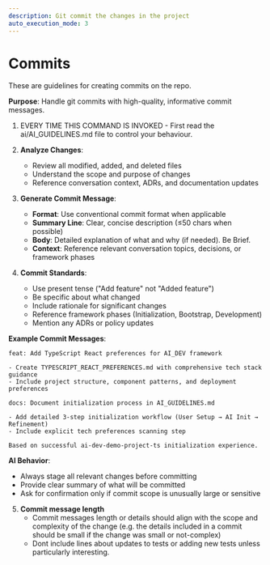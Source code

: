 ```yaml
---
description: Git commit the changes in the project
auto_execution_mode: 3
---
```


# Commits
These are guidelines for creating commits on the repo.

**Purpose**: Handle git commits with high-quality, informative commit messages.

1. EVERY TIME THIS COMMAND IS INVOKED - First read the ai/AI_GUIDELINES.md file to control your behaviour.

2. **Analyze Changes**:
   - Review all modified, added, and deleted files
   - Understand the scope and purpose of changes
   - Reference conversation context, ADRs, and documentation updates

3. **Generate Commit Message**:
   - **Format**: Use conventional commit format when applicable
   - **Summary Line**: Clear, concise description (≤50 chars when possible)
   - **Body**: Detailed explanation of what and why (if needed). Be Brief.
   - **Context**: Reference relevant conversation topics, decisions, or framework phases

4. **Commit Standards**:
   - Use present tense ("Add feature" not "Added feature")
   - Be specific about what changed
   - Include rationale for significant changes
   - Reference framework phases (Initialization, Bootstrap, Development)
   - Mention any ADRs or policy updates

**Example Commit Messages**:
```
feat: Add TypeScript React preferences for AI_DEV framework

- Create TYPESCRIPT_REACT_PREFERENCES.md with comprehensive tech stack guidance
- Include project structure, component patterns, and deployment preferences  
```

```
docs: Document initialization process in AI_GUIDELINES.md

- Add detailed 3-step initialization workflow (User Setup → AI Init → Refinement)
- Include explicit tech preferences scanning step

Based on successful ai-dev-demo-project-ts initialization experience.
```

**AI Behavior**: 
- Always stage all relevant changes before committing
- Provide clear summary of what will be committed
- Ask for confirmation only if commit scope is unusually large or sensitive

5. **Commit message length**
   - Commit messages length or details should align with the scope and complexity of the change (e.g. the details included in a commit should be small if the change was small or not-complex)
   - Dont include lines about updates to tests or adding new tests unless particularly interesting. 
